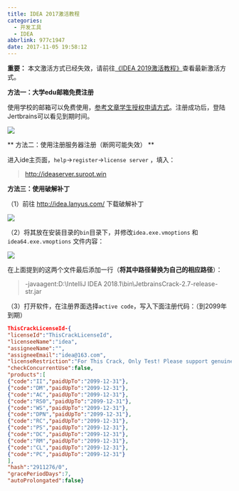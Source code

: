 ```yaml
---
title: IDEA 2017激活教程
categories:
  - 开发工具
  - IDEA
abbrlink: 977c1947
date: 2017-11-05 19:58:12
---
```


**重要：** 本文激活方式已经失效，请前往[《IDEA 2019激活教程》](/6d9a15f7.html)查看最新激活方式。

**方法一：大学edu邮箱免费注册**

使用学校的邮箱可以免费使用，[参考文章学生授权申请方式](https://sales.jetbrains.com/hc/zh-cn/articles/207154369-%E5%AD%A6%E7%94%9F%E6%8E%88%E6%9D%83%E7%94%B3%E8%AF%B7%E6%96%B9%E5%BC%8F)。注册成功后，登陆Jertbrains可以看见到期时间。

![](https://cdn.jsdelivr.net/gh/jitwxs/cdn/blog/posts/201804/20180404211822239.png)

** 方法二：使用注册服务器注册（断网可能失效） **

进入ide主页面，`help`->`register`->`license server` ，填入：

>http://ideaserver.suroot.win

**方法三：使用破解补丁**

（1）前往 http://idea.lanyus.com/ 下载破解补丁

![](https://cdn.jsdelivr.net/gh/jitwxs/cdn/blog/posts/201804/20180404210354157.png)

（2）将其放在安装目录的`bin`目录下，并修改`idea.exe.vmoptions` 和 `idea64.exe.vmoptions` 文件内容：

![](https://cdn.jsdelivr.net/gh/jitwxs/cdn/blog/posts/201804/20180404210435682.png)

在上面提到的这两个文件最后添加一行（**将其中路径替换为自己的相应路径**）：

>-javaagent:D:\IntelliJ IDEA 2018.1\bin\JetbrainsCrack-2.7-release-str.jar

（3）打开软件，在注册界面选择`active code`，写入下面注册代码：（到2099年到期）

```json
ThisCrackLicenseId-{  
"licenseId":"ThisCrackLicenseId",  
"licenseeName":"idea",  
"assigneeName":"",  
"assigneeEmail":"idea@163.com",  
"licenseRestriction":"For This Crack, Only Test! Please support genuine!!!",  
"checkConcurrentUse":false,  
"products":[  
{"code":"II","paidUpTo":"2099-12-31"},  
{"code":"DM","paidUpTo":"2099-12-31"},  
{"code":"AC","paidUpTo":"2099-12-31"},  
{"code":"RS0","paidUpTo":"2099-12-31"},  
{"code":"WS","paidUpTo":"2099-12-31"},  
{"code":"DPN","paidUpTo":"2099-12-31"},  
{"code":"RC","paidUpTo":"2099-12-31"},  
{"code":"PS","paidUpTo":"2099-12-31"},  
{"code":"DC","paidUpTo":"2099-12-31"},  
{"code":"RM","paidUpTo":"2099-12-31"},  
{"code":"CL","paidUpTo":"2099-12-31"},  
{"code":"PC","paidUpTo":"2099-12-31"}  
],  
"hash":"2911276/0",  
"gracePeriodDays":7,  
"autoProlongated":false}
```

